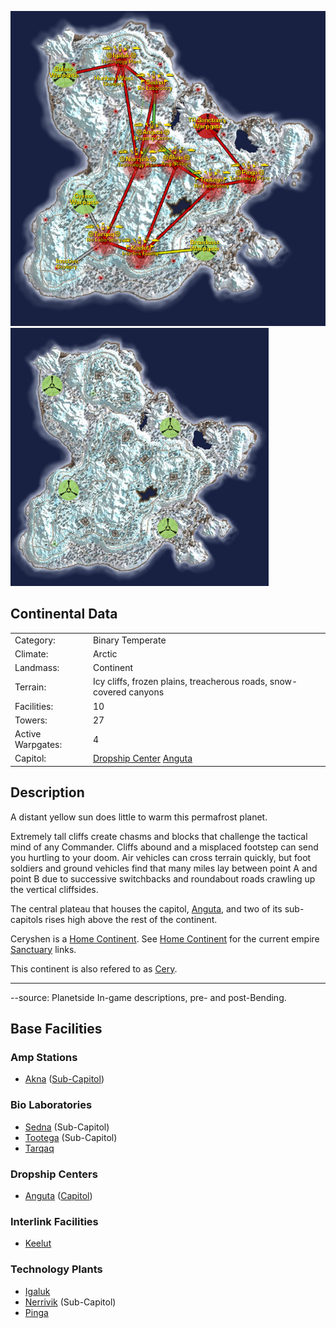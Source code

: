 ![](../images/CeryshenMap.jpg "fig:CeryshenMap.jpg")
![](../images/Ceryshen_Terrain.jpg "fig:Ceryshen_Terrain.jpg")

## Continental Data

|                   |                                                                         |
| ----------------- | ----------------------------------------------------------------------- |
| Category:         | Binary Temperate                                                        |
| Climate:          | Arctic                                                                  |
| Landmass:         | Continent                                                               |
| Terrain:          | Icy cliffs, frozen plains, treacherous roads, snow-covered canyons      |
| Facilities:       | 10                                                                      |
| Towers:           | 27                                                                      |
| Active Warpgates: | 4                                                                       |
| Capitol:          | [Dropship Center](Dropship_Center.md) [Anguta](../facilities/Anguta.md) |

## Description

A distant yellow sun does little to warm this permafrost planet.

Extremely tall cliffs create chasms and blocks that challenge the tactical mind
of any Commander. Cliffs abound and a misplaced footstep can send you hurtling
to your doom. Air vehicles can cross terrain quickly, but foot soldiers and
ground vehicles find that many miles lay between point A and point B due to
successive switchbacks and roundabout roads crawling up the vertical cliffsides.

The central plateau that houses the capitol, [Anguta](../facilities/Anguta.md),
and two of its sub-capitols rises high above the rest of the continent.

Ceryshen is a [Home Continent](Home_Continent.md). See
[Home Continent](Home_Continent.md) for the current empire
[Sanctuary](../locations/Sanctuary.md) links.

This continent is also refered to as
[Cery](../terminology/Acronyms_and_Slang.md).

---

--source: Planetside In-game descriptions, pre- and post-Bending.

## Base Facilities

### Amp Stations

- [Akna](../facilities/Akna.md) ([Sub-Capitol](Sub-Capitol.md))

### Bio Laboratories

- [Sedna](../facilities/Sedna.md) (Sub-Capitol)
- [Tootega](../facilities/Tootega.md) (Sub-Capitol)
- [Tarqaq](../facilities/Tarqaq.md)

### Dropship Centers

- [Anguta](../facilities/Anguta.md) ([Capitol](Capitol.md))

### Interlink Facilities

- [Keelut](../facilities/Keelut.md)

### Technology Plants

- [Igaluk](../facilities/Igaluk.md)
- [Nerrivik](../facilities/Nerrivik.md) (Sub-Capitol)
- [Pinga](../facilities/Pinga.md)

<!--[Category:Locations](Category:Locations.md)-->
